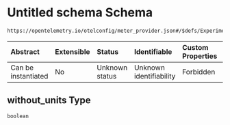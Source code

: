 # Untitled schema Schema

```txt
https://opentelemetry.io/otelconfig/meter_provider.json#/$defs/ExperimentalPrometheusMetricExporter/properties/without_units
```



| Abstract            | Extensible | Status         | Identifiable            | Custom Properties | Additional Properties | Access Restrictions | Defined In                                                                     |
| :------------------ | :--------- | :------------- | :---------------------- | :---------------- | :-------------------- | :------------------ | :----------------------------------------------------------------------------- |
| Can be instantiated | No         | Unknown status | Unknown identifiability | Forbidden         | Allowed               | none                | [meter\_provider.json\*](../schema/meter_provider.json "open original schema") |

## without\_units Type

`boolean`
